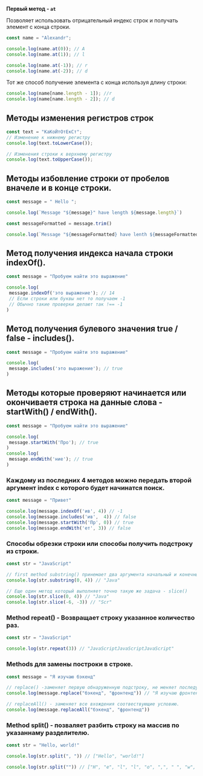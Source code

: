 **Первый метод - `at`**

Позволяет использовать отрицательный индекс строк и получать элемент с конца строки.

```js
const name = "Alexandr";

console.log(name.at(0)); // A
console.log(name.at(1)); // l

console.log(name.at(-1)); // r
console.log(name.at(-2)); // d
```

Тот же способ получение элемента с конца используя длину строки:
```js
console.log(name[name.length - 1]); //r
console.log(name[name.length - 2]); // d
```

## Методы изменения регистров строк

```js
const text = "КаКоЙтОтЕкСт";
// Изменение к нижнему регистру
console.log(text.toLowerCase());

// Изменения строки к верхнему регистру
console.log(text.toUpperCase());
```

## Методы избовление строки от пробелов вначеле и в конце строки.

```js
const message = " Hello ";

console.log(`Message "${message}" have length ${message.length}`)
```

```js
const messageFormatted = message.trim()

console.log(`Message "${messageFormatted} have lenth ${messageFormatted.length} works`)
```

## Метод получения индекса начала строки indexOf().

```js
const message = "Пробуем найти это выражение"

console.log(
 message.indexOf('это выражение'); // 14
 // Если строки или буквы нет то получаем -1 
 // Обычно такие проверки делают так !== -1
)
```

## Метод получения булевого значения true / false - includes().

```js
const message = "Пробуем найти это выражение"

console.log(
 message.includes('это выражение'); // true
)
```

## Методы  которые проверяют начинается или окончиваетя строка на данные слова - startWith() / endWith().

```js
const message = "Пробуем найти это выражение"

console.log(
 message.startWith('Про'); // true
)
console.log(
 message.endWith('ние'); // true
)
```

### Каждому из последних 4 методов можно передать второй аргумент index с которого будет начинатся поиск.

```js
const message = "Привет"

console.log(message.indexOf('ив', 4)) // -1
console.log(message.includes('ив',  4)) // false
console.log(message.startWith('Пр', 0)) // true
console.log(message.endWith('ет', 3)) // false
```

### Способы обрезки строки или способы получить подстроку из строки.

```js
const str = "JavaScript"

// first method substring() принемает два аргумента начальный и конечный индекс
console.log(str.substring(0, 4)) // "Java"

// Еще один метод который выполняет точно такую же задача - slice()
console.log(str.slice(0, 4)) // "Java"
console.log(str.slice(-6, -3)) // "Scr"
```

### Method repeat() - Возвращает строку указанное количество раз.

```js
const str = "JavaScript"

console.log(str.repeat(3)) // "JavaScriptJavaScriptJavaScript"
```

### Methods для замены построки в строке.

```js
const message = "Я изучаю бэкенд"

// replace() -заменяет первую обнаруженную подстроку, не меняет последующие вхождения
console.log(message.replace("бэкенд", "фронтенд")) // "Я изучаю фронтенд"

// replaceAll() - заменяет все вхождения соотвествующие условию.
console.log(message.replaceAll("бэкенд", "фронтенд"))
```

### Method split() - позваляет разбить строку на массив по указаннаму разделителю.

```js
const str = "Hello, world!"

console.log(str.split(", ")) // ["Hello", "world!"]

console.log(str.split("")) // ["H", "e", "l", "l", "o", ",", " ", "w", "o", "r", "l", "d", "!"]
```



